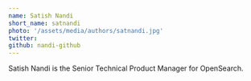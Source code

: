 ```yaml
---
name: Satish Nandi
short_name: satnandi 
photo: '/assets/media/authors/satnandi.jpg'
twitter:
github: nandi-github
---
```


Satish Nandi is the Senior Technical Product Manager for OpenSearch.